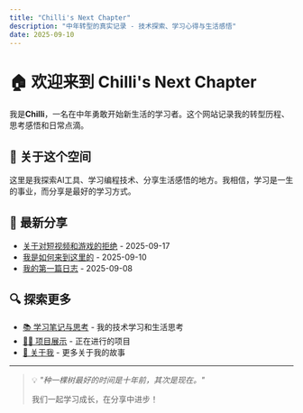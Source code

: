 ```yaml
---
title: "Chilli's Next Chapter"
description: "中年转型的真实记录 - 技术探索、学习心得与生活感悟"
date: 2025-09-10
---
```


# 🏠 欢迎来到 Chilli's Next Chapter

我是**Chilli**，一名在中年勇敢开始新生活的学习者。这个网站记录我的转型历程、思考感悟和日常点滴。

## 👤 关于这个空间

这里是我探索AI工具、学习编程技术、分享生活感悟的地方。我相信，学习是一生的事业，而分享是最好的学习方式。

## 📝 最新分享

- [关于对短视频和游戏的拒绝](/blog/blog20250917/) - 2025-09-17
- [我是如何来到这里的](/blog/blog20250910/) - 2025-09-10
- [我的第一篇日志](/blog/我的第一篇日志/) - 2025-09-08

## 🔍 探索更多

- [📚 学习笔记与思考](/blog/) - 我的技术学习和生活思考
- [👨‍💻 项目展示](/project/) - 正在进行的项目
- [🎯 关于我](/about/) - 更多关于我的故事

---

> 💡 *"种一棵树最好的时间是十年前，其次是现在。"* 
> 
> 我们一起学习成长，在分享中进步！